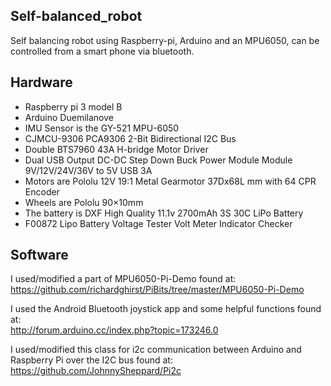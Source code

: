 ## Self-balanced_robot
Self balancing robot using  Raspberry-pi, Arduino and an MPU6050,
can be controlled from a smart phone via bluetooth.

## Hardware

- Raspberry pi 3 model B
- Arduino Duemilanove
- IMU Sensor is the GY-521 MPU-6050
- CJMCU-9306 PCA9306 2-Bit Bidirectional I2C Bus 
- Double BTS7960 43A H-bridge Motor Driver
- Dual USB Output DC-DC  Step Down Buck Power Module Module 9V/12V/24V/36V to 5V USB 3A
- Motors are Pololu 12V 19:1 Metal Gearmotor 37Dx68L mm with 64 CPR Encoder
- Wheels are Pololu 90×10mm
- The battery is DXF High Quality 11.1v 2700mAh 3S 30C LiPo Battery
- F00872 Lipo Battery Voltage Tester Volt Meter Indicator Checker 

## Software

I used/modified a part of MPU6050-Pi-Demo found at:  
https://github.com/richardghirst/PiBits/tree/master/MPU6050-Pi-Demo

I used the Android Bluetooth joystick app and some helpful functions found at:  
http://forum.arduino.cc/index.php?topic=173246.0

I used/modified this class for i2c communication between Arduino and Raspberry Pi over the I2C bus found at:  
https://github.com/JohnnySheppard/Pi2c
